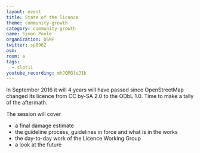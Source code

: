 ```yaml
---
layout: event
title: State of the licence
theme: community-growth
category: community-growth
name: Simon Poole
organization: OSMF
twitter: sp8962
osm:
room: a
tags:
  - slot11
youtube_recording: mhJQMGleJ1k
---
```

In September 2016 it will 4 years will have passed since OpenStreetMap changed its licence from CC by-SA 2.0 to the ODbL 1.0. Time to make a tally of the aftermath.

The session will cover
* a final damage estimate
* the guideline process, guidelines in force and what is in the works
* the day-to-day work of the Licence Working Group
* a look at the future

